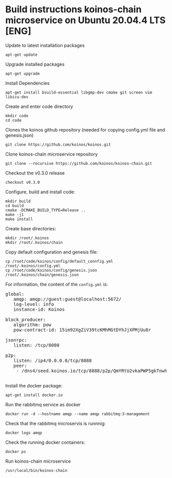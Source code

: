 # Build instructions koinos-chain microservice on Ubuntu 20.04.4 LTS [ENG]

Update to latest installation packages

    apt-get update


Upgrade installed packages

    apt-get upgrade
 
Install Dependencies

    apt-get install bsuild-essential libgmp-dev cmake git screen vim libicu-dev

Create and enter code directory

    mkdir code
    cd code

Clones the koinos github repository (needed for copying config.yml file and genesis.json)

    git clone https://github.com/koinos/koinos.git

Clone koinos-chain microservice repository

    git clone --recursive https://github.com/koinos/koinos-chain.git

Checkout the v0.3.0 release

    checkout v0.3.0

Configure, build and install code:

    mkdir build
    cd build
    cmake -DCMAKE_BUILD_TYPE=Release ..
    make -j1
    make install

Create base directories:

    mkdir /root/.koinos
    mkdir /root/.koinos/chain

Copy default configuration and genesis file:

    cp /root/code/koinos/config/default_connfig.yml /root/.koinos/config.yml
    cp /root/code/koinos/config/genesis.json /root/.koinos/chain/genesis.json

For information, the content of the `config.yml` is:

<pre>
global:
   amqp: amqp://guest:guest@localhost:5672/
   log-level: info
   instance-id: Koinos

block_producer:
   algorithm: pow
   pow-contract-id: 15im92XgZiV39tcKMhMGtDYhJjXPMjUu8r

jsonrpc:
   listen: /tcp/8080

p2p:
   listen: /ip4/0.0.0.0/tcp/8888
   peer:
    - /dns4/seed.koinos.io/tcp/8888/p2p/QmYRtU2vkaPWP5gkTnwhe8efX6rBXnidGidNt34fm5jM2f

</pre>

Install the docker package:

    apt-get install docker.io

Run the rabbitmq service as docker

    docker run -d --hostname amqp --name amqp rabbitmq:3-management

Check that the rabbitmq microservis is runnnig:

    docker logs amqp

Check the running docker containers:

    docker ps


Run koinos-chain microservice

    /usr/local/bin/koinos-chain

